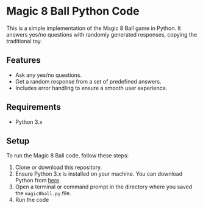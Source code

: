 # Magic 8 Ball Python Code

This is a simple implementation of the Magic 8 Ball game in Python. It answers yes/no questions with randomly generated responses, copying the traditional toy.

## Features

- Ask any yes/no questions.
- Get a random response from a set of predefined answers.
- Includes error handling to ensure a smooth user experience.

## Requirements

- Python 3.x

## Setup

To run the Magic 8 Ball code, follow these steps:

1. Clone or download this repository.
2. Ensure Python 3.x is installed on your machine. You can download Python from [here](https://www.python.org/downloads/).
3. Open a terminal or command prompt in the directory where you saved the `magic8ball.py` file.
4. Run the code
